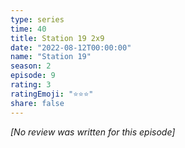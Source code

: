 ```yaml
---
type: series
time: 40
title: Station 19 2x9
date: "2022-08-12T00:00:00"
name: "Station 19"
season: 2
episode: 9
rating: 3
ratingEmoji: "⭐️⭐️⭐️"
share: false
---
```


*[No review was written for this episode]*